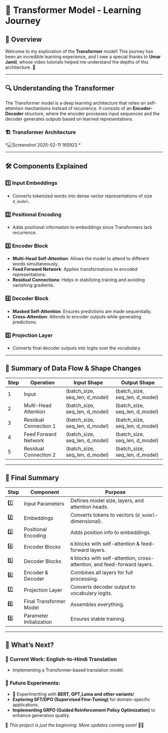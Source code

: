 # 🚀 Transformer Model - Learning Journey

## 📌 Overview
Welcome to my exploration of the **Transformer** model! This journey has been an incredible learning experience, and I owe a special thanks to **Umar Jamil**, whose video tutorials helped me understand the depths of this architecture. 🙌

---

## 🔍 Understanding the Transformer

The Transformer model is a deep learning architecture that relies on self-attention mechanisms instead of recurrence. It consists of an **Encoder-Decoder** structure, where the encoder processes input sequences and the decoder generates outputs based on learned representations.

### 🏗 Transformer Architecture
*![Screenshot 2025-02-11 165923](https://github.com/user-attachments/assets/0357203c-1c51-4e3e-a2f5-ddb5e0870047)
*

---

## 🛠 Components Explained

### 1️⃣ **Input Embeddings**
- Converts tokenized words into dense vector representations of size `d_model`.

### 2️⃣ **Positional Encoding**
- Adds positional information to embeddings since Transformers lack recurrence.

### 3️⃣ **Encoder Block**
- **Multi-Head Self-Attention**: Allows the model to attend to different words simultaneously.
- **Feed Forward Network**: Applies transformations to encoded representations.
- **Residual Connections**: Helps in stabilizing training and avoiding vanishing gradients.

### 4️⃣ **Decoder Block**
- **Masked Self-Attention**: Ensures predictions are made sequentially.
- **Cross-Attention**: Attends to encoder outputs while generating predictions.

### 5️⃣ **Projection Layer**
- Converts final decoder outputs into logits over the vocabulary.

---

## 🔄 Summary of Data Flow & Shape Changes

| Step | Operation                   | Input Shape                    | Output Shape                   |
|------|-----------------------------|--------------------------------|--------------------------------|
| 1    | Input                        | (batch_size, seq_len, d_model) | (batch_size, seq_len, d_model) |
| 2    | Multi-Head Attention         | (batch_size, seq_len, d_model) | (batch_size, seq_len, d_model) |
| 3    | Residual Connection 1        | (batch_size, seq_len, d_model) | (batch_size, seq_len, d_model) |
| 4    | Feed Forward Network         | (batch_size, seq_len, d_model) | (batch_size, seq_len, d_model) |
| 5    | Residual Connection 2        | (batch_size, seq_len, d_model) | (batch_size, seq_len, d_model) |

---

## 🔹 Final Summary

| Step | Component             | Purpose                                      |
|------|-----------------------|----------------------------------------------|
| 1️⃣  | Input Parameters       | Defines model size, layers, and attention heads. |
| 2️⃣  | Embeddings            | Converts tokens to vectors (`d_model`-dimensional). |
| 3️⃣  | Positional Encoding   | Adds position info to embeddings.             |
| 4️⃣  | Encoder Blocks        | `N` blocks with self-attention & feed-forward layers. |
| 5️⃣  | Decoder Blocks        | `N` blocks with self-attention, cross-attention, and feed-forward layers. |
| 6️⃣  | Encoder & Decoder     | Combines all layers for full processing.     |
| 7️⃣  | Projection Layer      | Converts decoder output to vocabulary logits. |
| 8️⃣  | Final Transformer Model | Assembles everything.                         |
| 9️⃣  | Parameter Initialization | Ensures stable training.                     |

---

## 🎯 What’s Next?

### 🔄 **Current Work:** English-to-Hindi Translation
- Implementing a Transformer-based translation model.

### 🔬 **Future Experiments:**
- 🚀 Experimenting with **BERT, GPT,Lama and other variants**!  
- **Exploring SFT/DPO (Supervised Fine-Tuning)** for domain-specific applications.
- **Implementing GRPO (Guided Reinforcement Policy Optimization)** to enhance generation quality.



🔹 *This project is just the beginning. More updates coming soon!* 🚀🔥





